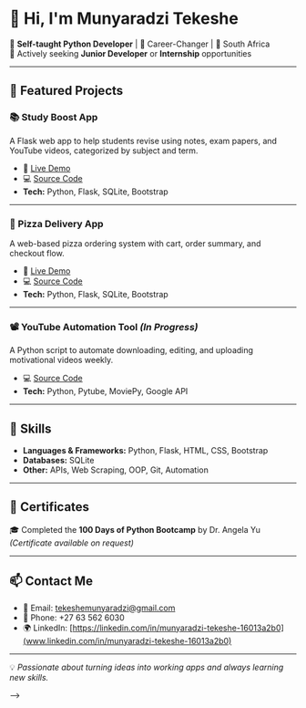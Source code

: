 # 👋 Hi, I'm Munyaradzi Tekeshe  

🎯 **Self-taught Python Developer** | 🚀 Career-Changer | 📍 South Africa  
💼 Actively seeking **Junior Developer** or **Internship** opportunities  

---

## 🚀 Featured Projects

### 📚 Study Boost App
A Flask web app to help students revise using notes, exam papers, and YouTube videos, categorized by subject and term.  
- 🔗 [Live Demo](https://your-render-link.com)  
- 💻 [Source Code](https://github.com/muntek82/study-boost-app)  
- **Tech:** Python, Flask, SQLite, Bootstrap  

---

### 🍕 Pizza Delivery App
A web-based pizza ordering system with cart, order summary, and checkout flow.  
- 🔗 [Live Demo](https://your-render-link.com)  
- 💻 [Source Code](https://github.com/muntek82/pizza-delivery-app)  
- **Tech:** Python, Flask, SQLite, Bootstrap  

---

###  📽️ YouTube Automation Tool *(In Progress)*
A Python script to automate downloading, editing, and uploading motivational videos weekly.  
- 💻 [Source Code](https://github.com/muntek82/youtube-automation)  
- **Tech:** Python, Pytube, MoviePy, Google API 

---

## 🧠 Skills

- **Languages & Frameworks:** Python, Flask, HTML, CSS, Bootstrap  
- **Databases:** SQLite  
- **Other:** APIs, Web Scraping, OOP, Git, Automation  

---

## 📜 Certificates

🎓 Completed the **100 Days of Python Bootcamp** by Dr. Angela Yu  
*(Certificate available on request)*  

---

## 📫 Contact Me

- 📧 Email: tekeshemunyaradzi@gmail.com  
- 📱 Phone: +27 63 562 6030  
- 🌍 LinkedIn: [https://linkedin.com/in/munyaradzi-tekeshe-16013a2b0](www.linkedin.com/in/munyaradzi-tekeshe-16013a2b0)  

---

💡 *Passionate about turning ideas into working apps and always learning new skills.*  

-->
